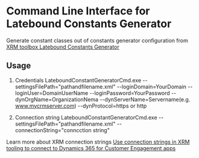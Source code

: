 ﻿# Command Line Interface for Latebound Constants Generator

Generate constant classes out of constants generator configuration from [XRM toolbox Latebound Constants Generator](https://www.xrmtoolbox.com/plugins/Rappen.XrmToolBox.LateboundConstantsGenerator/)

## Usage
1. Credentials
LateboundConstantGeneratorCmd.exe --settingsFilePath="pathandfilename.xml" --loginDomain=YourDomain --loginUser=DomainUserName --loginPassword=YourPassword --dynOrgName=OrganizationNema --dynServerName=Servername(e.g. www.mycrmserver.com) --dynProtocol=https or http

2. Connection string
LateboundConstantGeneratorCmd.exe --settingsFilePath="pathandfilename.xml" --connectionString="conncction string"

Learn more about XRM connection strings
[Use connection strings in XRM tooling to connect to Dynamics 365 for Customer Engagement apps](https://docs.microsoft.com/en-us/dynamics365/customer-engagement/developer/xrm-tooling/use-connection-strings-xrm-tooling-connect)